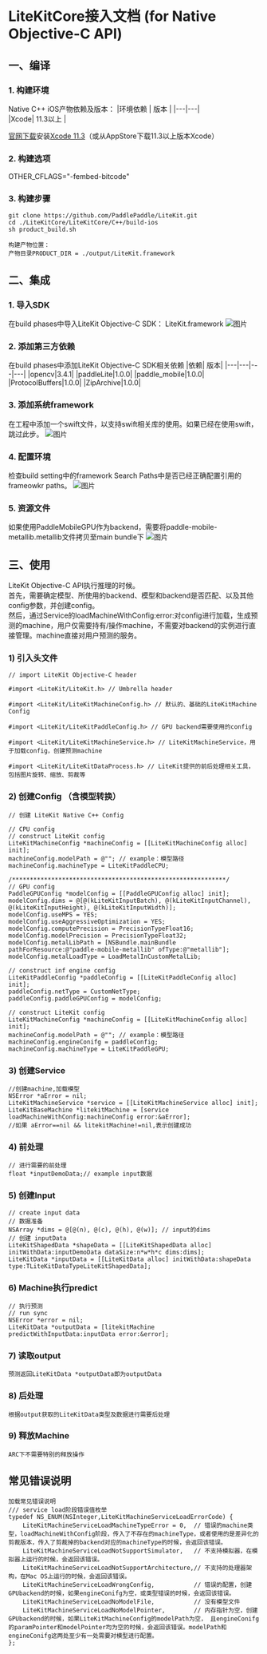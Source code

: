# LiteKitCore接入文档 (for Native Objective-C API)


## 一、编译
### 1. 构建环境
Native C++ iOS产物依赖及版本：
|环境依赖 | 版本 |
|---|---|  
|Xcode| 11.3以上 |  

[官网下载](https://developer.apple.com/download/more/)安装[Xcode 11.3](https://download.developer.apple.com/Developer_Tools/Xcode_11.3/Xcode_11.3.xip)（或从AppStore下载11.3以上版本Xcode）


### 2. 构建选项
OTHER_CFLAGS="-fembed-bitcode"



### 3. 构建步骤
```
git clone https://github.com/PaddlePaddle/LiteKit.git
cd ./LiteKitCore/LiteKitCore/C++/build-ios
sh product_build.sh 
 
构建产物位置：
产物目录PRODUCT_DIR = ./output/LiteKit.framework
```

## 二、集成
### 1. 导入SDK
在build phases中导入LiteKit Objective-C SDK： LiteKit.framework
![图片](/Doc/Resources/2_1.png)

### 2. 添加第三方依赖
在build phases中添加LiteKit Objective-C SDK相关依赖
|依赖| 版本|
|---|---|---|---|
|opencv|3.4.1|
|paddleLite|1.0.0|
|paddle_mobile|1.0.0|
|ProtocolBuffers|1.0.0|
|ZipArchive|1.0.0|

### 3. 添加系统framework
在工程中添加一个swift文件，以支持swift相关库的使用。如果已经在使用swift，跳过此步。
![图片](/Doc/Resources/2_2.png)

### 4. 配置环境
检查build setting中的framework Search Paths中是否已经正确配置引用的frameowkr paths。
![图片](/Doc/Resources/2_3.png)

### 5. 资源文件
如果使用PaddleMobileGPU作为backend，需要将paddle-mobile-metallib.metallib文件拷贝至main bundle下
![图片](/Doc/Resources/2_4.png)

## 三、使用
LiteKit Objective-C API执行推理的时候。
   <br>首先，需要确定模型、所使用的backend、模型和backend是否匹配、以及其他config参数，并创建config。
   <br>然后，通过Service的loadMachineWithConfig:error:对config进行加载，生成预测的machine，用户仅需要持有/操作machine，不需要对backend的实例进行直接管理。machine直接对用户预测的服务。


### 1) 引入头文件
```
// import LiteKit Objective-C header

#import <LiteKit/LiteKit.h> // Umbrella header

#import <LiteKit/LiteKitMachineConfig.h> // 默认的、基础的LiteKitMachine Config

#import <LiteKit/LiteKitPaddleConfig.h> // GPU backend需要使用的config

#import <LiteKit/LiteKitMachineService.h> // LiteKitMachineService，用于加载config，创建预测machine

#import <LiteKit/LiteKitDataProcess.h> // LiteKit提供的前后处理相关工具，包括图片旋转、缩放、剪裁等
```
### 2) 创建Config （含模型转换）
```
// 创建 LiteKit Native C++ Config

// CPU config
// construct LiteKit config
LiteKitMachineConfig *machineConfig = [[LiteKitMachineConfig alloc] init];
machineConfig.modelPath = @""; // example：模型路径
machineConfig.machineType = LiteKitPaddleCPU;

/************************************************************/
// GPU config
PaddleGPUConfig *modelConfig = [[PaddleGPUConfig alloc] init];
modelConfig.dims = @[@(kLiteKitInputBatch), @(kLiteKitInputChannel), @(kLiteKitInputHeight), @(kLiteKitInputWidth)];
modelConfig.useMPS = YES;
modelConfig.useAggressiveOptimization = YES;
modelConfig.computePrecision = PrecisionTypeFloat16;
modelConfig.modelPrecision = PrecisionTypeFloat32;
modelConfig.metalLibPath = [NSBundle.mainBundle pathForResource:@"paddle-mobile-metallib" ofType:@"metallib"];
modelConfig.metalLoadType = LoadMetalInCustomMetalLib;

// construct inf engine config
LiteKitPaddleConfig *paddleConfig = [[LiteKitPaddleConfig alloc] init];
paddleConfig.netType = CustomNetType;
paddleConfig.paddleGPUConfig = modelConfig;

// construct LiteKit config
LiteKitMachineConfig *machineConfig = [[LiteKitMachineConfig alloc] init];
machineConfig.modelPath = @""; // example：模型路径
machineConfig.engineConifg = paddleConfig;
machineConfig.machineType = LiteKitPaddleGPU;

```
### 3) 创建Service
```
//创建machine,加载模型
NSError *aError = nil;
LiteKitMachineService *service = [[LiteKitMachineService alloc] init];
LiteKitBaseMachine *litekitMachine = [service loadMachineWithConfig:machineConfig error:&aError];
//如果 aError==nil && litekitMachine!=nil,表示创建成功 
```
### 4) 前处理
```
// 进行需要的前处理
float *inputDemoData;// example input数据
```

### 5) 创建Input
```
// create input data
// 数据准备
NSArray *dims = @[@(n), @(c), @(h), @(w)]; // input的dims
// 创建 inputData
LiteKitShapedData *shapeData = [[LiteKitShapedData alloc] initWithData:inputDemoData dataSize:n*w*h*c dims:dims]; 
LiteKitData *inputData = [[LiteKitData alloc] initWithData:shapeData type:TLiteKitDataTypeLiteKitShapedData];
```
### 6) Machine执行predict
```
// 执行预测
// run sync
NSError *error = nil;
LiteKitData *outputData = [litekitMachine predictWithInputData:inputData error:&error];
```

### 7) 读取output
```
预测返回LiteKitData *outputData即为outputData
```
 
### 8) 后处理
```
根据output获取的LiteKitData类型及数据进行需要后处理
```

### 9) 释放Machine
```
ARC下不需要特别的释放操作
```

## 常见错误说明
```
加载常见错误说明
/// service load阶段错误值枚举
typedef NS_ENUM(NSInteger,LiteKitMachineServiceLoadErrorCode) {
    LiteKitMachineServiceLoadMachineTypeError = 0,  // 错误的machine类型，loadMachineWithConfig阶段，传入了不存在的machineType，或者使用的是差异化的剪裁版本，传入了剪裁掉的backend对应的machineType的时候，会返回该错误。
    LiteKitMachineServiceLoadNotSupportSimulator,   // 不支持模拟器，在模拟器上运行的时候，会返回该错误。
    LiteKitMachineServiceLoadNotSupportArchitecture,// 不支持的处理器架构，在Mac OS上运行的时候，会返回该错误。
    LiteKitMachineServiceLoadWrongConfig,           // 错误的配置，创建GPUbackend的时候，如果engineConifg为空，或类型错误的时候，会返回该错误。
    LiteKitMachineServiceLoadNoModelFile,           // 没有模型文件
    LiteKitMachineServiceLoadNoModelPointer,        // 内存指针为空，创建GPUbackend的时候，如果LiteKitMachineConfig的modelPath为空， 且engineConifg的paramPointer和modelPointer均为空的时候，会返回该错误。modelPath和engineConifg这两处至少有一处需要对模型进行配置。
};
```
